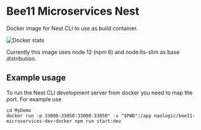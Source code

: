 # Bee11 Microservices Nest

Docker image for Nest CLI to use as build container.


![Docker stats](https://dockeri.co/image/naologic/bee11-microservices-dev-docker)


Currently this image uses node 12 (npm 6) and node:lts-slim as base distribution.

## Example usage 

To run the Nest CLI development server from docker you need to map the port.
For example use
```
cd MyDemo
docker run -p 33000-33050:33000-33050" -v "$PWD":/app naologic/bee11-microservices-dev-docker npm run start:dev
```
